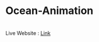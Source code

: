 # Ocean-Animation
<br>
Live Website : <a href = "https://ashutosh-a-25.github.io/Ocean-Animation/" target='_blank'>Link</a>
